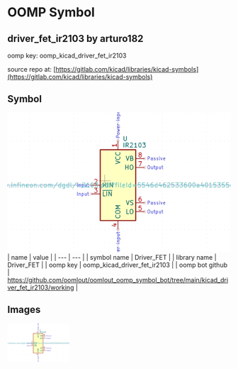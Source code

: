 # OOMP Symbol  
## driver_fet_ir2103  by arturo182  
  
oomp key: oomp_kicad_driver_fet_ir2103  
  
source repo at: [https://gitlab.com/kicad/libraries/kicad-symbols](https://gitlab.com/kicad/libraries/kicad-symbols)  
## Symbol  
  
[![working.png](working_600.png)](working.png)  
| name | value | 
| --- | --- | 
| symbol name | Driver_FET | 
| library name | Driver_FET | 
| oomp key | oomp_kicad_driver_fet_ir2103 | 
| oomp bot github | https://github.com/oomlout/oomlout_oomp_symbol_bot/tree/main/kicad_driver_fet_ir2103/working | 
## Images  
  
[![working.png](working_140.png)](working.png)  
